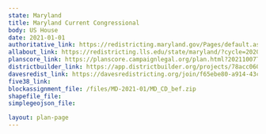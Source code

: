 ```yaml
---
state: Maryland
title: Maryland Current Congressional
body: US House
date: 2021-01-01
authoritative_link: https://redistricting.maryland.gov/Pages/default.aspx
allabout_link: https://redistricting.lls.edu/state/maryland/?cycle=2020&level=Congress&startdate=2021-09-09
planscore_link: https://planscore.campaignlegal.org/plan.html?20211007T192329.223251464Z
districtbuilder_link: https://app.districtbuilder.org/projects/78acc060-66ce-4336-82fb-62d427b2732f
davesredist_link: https://davesredistricting.org/join/f65ebe80-a914-43c3-9339-769011840dfb
five38_link:
blockassignment_file: /files/MD-2021-01/MD_CD_bef.zip
shapefile_file:
simplegeojson_file:

layout: plan-page
---
```

